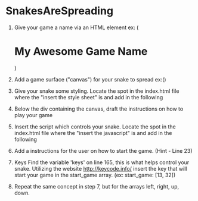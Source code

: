 # SnakesAreSpreading

1. Give your game a name via an HTML element
    ex: (<h1>My Awesome Game Name</h1>)

2. Add a game surface ("canvas") for your snake to spread
    ex:(<canvas id="the-game" width="400" height="320" />)

3. Give your snake some styling. Locate the spot in the index.html file where the "insert the style sheet" is and add in the following
  <link rel="stylesheet" href="style.css" type="text/css">

4. Below the div containing the canvas, draft the instructions on how to play your game

5. Insert the script which controls your snake. Locate the spot in the index.html file where the "insert the javascript" is and add in the following
<script type="text/javascript" src="game.js"></script>

6. Add a instructions for the user on how to start the game.
(Hint - Line 23)

7. Keys
Find the variable 'keys' on line 165, this is what helps control your snake. Utilizing the website http://keycode.info/ insert the key that will start your game in the start_game array.
(ex: start_game: [13, 32])

8. Repeat the same concept in step 7, but for the arrays left, right, up, down.

